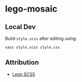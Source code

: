 # lego-mosaic

## Local Dev

Build `style.scss` after editing using:

```sh
sass style.scss style.css
```

## Attribution
- [Lego SCSS](https://codepen.io/MisterCurtis/pen/LxPpLO)